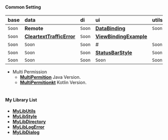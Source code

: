#### Common Setting

| base   | data                                                                             | di     | ui                                                                         | utils  |
|:-------|:---------------------------------------------------------------------------------|:-------|:---------------------------------------------------------------------------|:-------|
| `Soon` | **Remote**                                                                       | `Soon` | [**DataBinding**](https://github.com/gzeinnumer/StatusBarStyle)            | `Soon` |
| `Soon` | [**CleartextTrafficError**](https://github.com/gzeinnumer/CleartextTrafficError) | `Soon` | [**ViewBindingExample**](https://github.com/gzeinnumer/ViewBindingExample) |        |
| `Soon` | `Soon`                                                                           | `Soon` | #                                                                     | `Soon` |
| `Soon` | `Soon`                                                                           | `Soon` | [**StatusBarStyle**](https://github.com/gzeinnumer/StatusBarStyle)         | `Soon` |
| `Soon` | `Soon`                                                                           | `Soon` | `Soon`                                                                     | `Soon` |

- Multi Permission
  - [**MultiPermition**](https://github.com/gzeinnumer/MultiPermition) Java Version.
  - [**MultiPermitionkt**](https://github.com/gzeinnumer/MultiPermitionkt)
    Kotlin Version.

#
#### My Library List

- [**MyLibUtils**](https://github.com/gzeinnumer/MyLibUtils)
- [**MyLibStyle**](https://github.com/gzeinnumer/MyLibStyle)
- [**MyLibDirectory**](https://github.com/gzeinnumer/MyLibDirectory)
- [**MyLibLogError**](https://github.com/gzeinnumer/MyLibLogError)
- [**MyLibDialog**](https://github.com/gzeinnumer/MyLibDialog)

